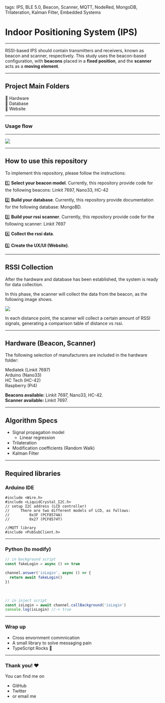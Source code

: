 tags: IPS, BLE 5.0, Beacon, Scanner, MQTT, NodeRed, MongoDB, Trilateration, Kalman Filter, Embedded Systems


# Indoor Positioning System (IPS)

---

RSSI-based IPS should contain transmitters and receivers, known as beacon and scanner, respectively. This study uses the beacon-based configuration, with **beacons** placed in a **fixed position**, and the **scanner** acts as a **moving element**. 

---

## Project Main Folders

📂 Hardware <br>
📂 Database <br>
📂 Website <br>

---



### Usage flow

---

![](https://i.imgur.com/As7X1O0.png)

---

## How to use this repository

To implement this repository, please follow the instructions:

1️⃣ **Select your beacon model**. Currently, this repository provide code for the following beacons: Linkit 7697, Nano33, HC-42 <br>

2️⃣ **Build your database**. Currently, this repository provide documentation for the following database: MongoBD. <br>

3️⃣ **Build your rssi scanner**. Currently, this repository provide code for the following scanner: Linkit 7697 <br>

4️⃣ **Collect the rssi data**. <br>

5️⃣ **Create the UX/UI (Website)**.  <br>


---

## RSSI Collection

After the hardware and database has been established, the system is ready for data collection.<br>

In this phase, the scanner will collect the data from the beacon, as the following image shows.<br>

![](https://www.mdpi.com/sensors/sensors-21-05181/article_deploy/html/images/sensors-21-05181-g007-550.jpg)

In each distance point, the scanner will collect a certain amount of RSSI signals, generating a comparison table of distance vs rssi.<br>

---

## Hardware (Beacon, Scanner)

The following selection of manufacturers are included in the hardware folder:

Mediatek (Linkit 7697)<br>
Arduino (Nano33)<br>
HC Tech (HC-42)<br>
Raspberry (Pi4)<br>

**Beacons available:** Linkit 7697, Nano33, HC-42.<br>
**Scanner available:** Linkit 7697.<br>

---


## Algorithm Specs

- Signal propagation model
    - Linear regression
- Trilateration
- Modification coefficients (Random Walk)
- Kalman Filter

---
## Required libraries


### Arduino IDE

```c=
#include <Wire.h>
#include <LiquidCrystal_I2C.h>
// setup I2C address (LCD controller)
//     There are two different models of LCD, as follows:
//         0x3F (PCF8574A)
//         0x27 (PCF8574T)
```

```c=
//MQTT library
#include <PubSubClient.h>
```

---
### Python (to modify)

```typescript
// in background script
const fakeLogin = async () => true

channel.answer('isLogin', async () => {
  return await fakeLogin()
})
```

<br>

```typescript
// in inject script
const isLogin = await channel.callBackground('isLogin')
console.log(isLogin) //-> true
```

---

### Wrap up

- Cross envornment commnication
- A small library to solve messaging pain
- TypeScript Rocks :tada: 

---

### Thank you! :heart: 

You can find me on

- GitHub
- Twitter
- or email me

